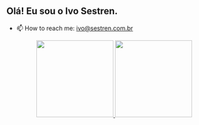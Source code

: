 ## Olá! Eu sou o Ivo Sestren.

- 📫 How to reach me: ivo@sestren.com.br

<div align="center">
  <a href="https://github.com/IvoSestren">
  <img height="180em" src="https://github-readme-stats.vercel.app/api?username=IvoSestren&show_icons=true&theme=github_dark&include_all_commits=true&count_private=true&locale=pt-BR"/>
  <img height="180em" src="https://github-readme-stats.vercel.app/api/top-langs/?username=IvoSestren&layout=compact&langs_count=7&theme=github_dark&count_private=true&locale=pt-BR"/>
</div>
